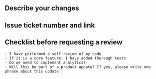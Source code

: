 ## Describe your changes
## Issue ticket number and link
## Checklist before requesting a review
    - I have performed a self-review of my code
    - If it is a core feature, I have added thorough tests
    - Do we need to implement analytics?
    - Will this be part of a product update? If yes, please write one phrase about this update
